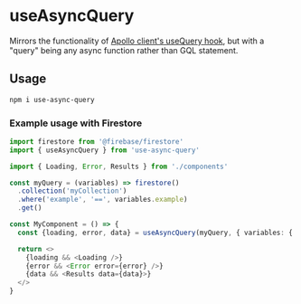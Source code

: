 # useAsyncQuery

Mirrors the functionality of
[Apollo client's useQuery hook](https://www.apollographql.com/docs/react/data/queries/#usequery-api),
but with a "query" being any async function rather than GQL statement.

## Usage

```sh
npm i use-async-query
```

### Example usage with Firestore

```ts
import firestore from '@firebase/firestore'
import { useAsyncQuery } from 'use-async-query'

import { Loading, Error, Results } from './components'

const myQuery = (variables) => firestore()
  .collection('myCollection')
  .where('example', '==', variables.example)
  .get()

const MyComponent = () => {
  const {loading, error, data} = useAsyncQuery(myQuery, { variables: { example: 'test' }})

  return <>
    {loading && <Loading />}
    {error && <Error error={error} />}
    {data && <Results data={data}>}
  </>
}
```
